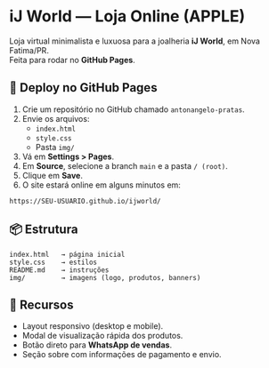 # iJ World — Loja Online (APPLE)

Loja virtual minimalista e luxuosa para a joalheria **iJ World**, em Nova Fatima/PR.  
Feita para rodar no **GitHub Pages**.

## 🚀 Deploy no GitHub Pages

1. Crie um repositório no GitHub chamado `antonangelo-pratas`.
2. Envie os arquivos:
   - `index.html`
   - `style.css`
   - Pasta `img/`
3. Vá em **Settings > Pages**.
4. Em **Source**, selecione a branch `main` e a pasta `/ (root)`.
5. Clique em **Save**.
6. O site estará online em alguns minutos em:

```
https://SEU-USUARIO.github.io/ijworld/
```

## 📦 Estrutura

```
index.html   → página inicial
style.css    → estilos
README.md    → instruções
img/         → imagens (logo, produtos, banners)
```

## 📱 Recursos

- Layout responsivo (desktop e mobile).
- Modal de visualização rápida dos produtos.
- Botão direto para **WhatsApp de vendas**.
- Seção sobre com informações de pagamento e envio.
